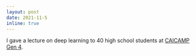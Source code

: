 ```yaml
---
layout: post
date: 2021-11-5
inline: true
---
```


I gave a lecture on deep learning to 40 high school students at [CAICAMP Gen 4](https://www.caicamp.com/).
